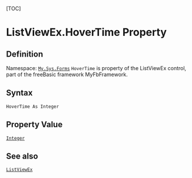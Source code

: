 [TOC]
# ListViewEx.HoverTime Property

## Definition
Namespace: [`My.Sys.Forms`](My.Sys.Forms.md)
`HoverTime` is property of the ListViewEx control, part of the freeBasic framework MyFbFramework.
## Syntax
```freeBasic
HoverTime As Integer
```
## Property Value
[`Integer`]("https://www.freebasic.net/wiki/KeyPgInteger")
## See also
[`ListViewEx`](ListViewEx.md)
